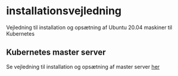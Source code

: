 # installationsvejledning
Vejledning til installation og opsætning af Ubuntu 20.04 maskiner til Kubernetes


## Kubernetes master server
Se vejledning til installation og opsætning af master server [her](server/master/readme.md)